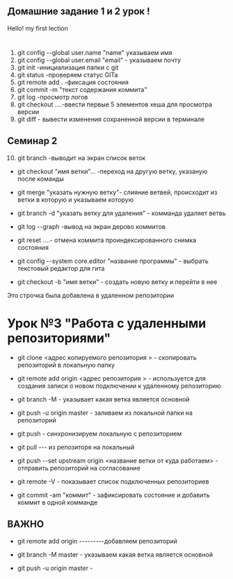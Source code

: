 ## Домашние задание 1 и 2 урок !


Hello! my first lection 
# 


1. git config --global user.name "name" указываем имя
2. git config --global user.email "email" - указываем почту
3. git init -инициализация папки с git
4. git status -проверяем статус GITa
5. git remote add .  -фиксация состояния   
6. git commit -m "текст содержания коммита"
7. git log -просмотр логов
8. git checkout ....-ввести первые 5 элементов хеша для просмотра версии
9. git diff - вывести изменения сохраненной версии в терминале
## Семинар 2
10. git branch -выводит на экран список веток

* git checkout "имя ветки"... -переход на другую ветку, указаную после команды

* git merge "указать нужную ветку"- слияние ветвей, происходит из ветки в которую и указываем которую

* git branch -d "указать ветку для удаления" - комманда удаляет ветвь

* git log --graph -вывод на экран дерово коммитов

* git reset ....- отмена коммита проиндексированного снимка состояния

* git config --system core.editor "название программы" - выбрать текстовый редактор для гита

* git checkout -b "имя ветки" - создать новую ветку и перейти в нее

Это строчка была добавлена в удаленном репозитории

# Урок №3 "Работа с удаленными репозиториями"

* git clone <адрес копируемого репозитория > - скопировать репозиторий в локальную папку

* git remote add origin <адрес репозитория > - используется для создания записи о новом подключении к удаленному репозиторию

* git branch -M - указывает какая ветка является основной

* git push -u origin master - заливаем из локальной папки на репозиторий

* git push - синхронизируем локальную с репозиторием

* git pull --- из репозиторя на локальный

* git push --set upstream origin <название ветки от куда работаем> - отправить репозиторий на согласование

* git remote -V - показывает список подключенных репозиториев

* git commit -am "коммит" - зафиксировать состояние и добавить коммит в одной комманде

## ВАЖНО

* git remote add origin <repo> ---------добавляем репозиторий
  
* git branch -M master - указываем какая ветка является основной 
  
*  git push -u origin master - 
